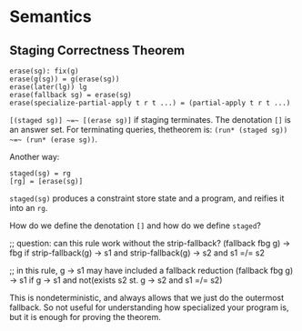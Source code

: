 # Semantics

## Staging Correctness Theorem

```
erase(sg): fix(g)
erase(g(sg)) = g(erase(sg))
erase(later(lg)) lg
erase(fallback sg) = erase(sg)
erase(specialize-partial-apply t r t ...) = (partial-apply t r t ...)
```

`[(staged sg)] ~=~ [(erase sg)]` if staging terminates.
The denotation `[]` is an answer set.
For terminating queries, thetheorem is:
`(run* (staged sg)) ~=~ (run* (erase sg))`.

Another way:

```
staged(sg) = rg
[rg] = [erase(sg)]
```

`staged(sg)` produces a constraint store state and a program, and reifies it into an `rg`.

How do we define the denotation `[]` and how do we define `staged`?


;; question: can this rule work without the strip-fallback?
(fallback fbg g) -> fbg
   if   strip-fallback(g) -> s1   and    strip-fallback(g) -> s2   and s1 =/= s2

;; in this rule, g -> s1 may have included a fallback reduction
(fallback fbg g) -> s1
   if g -> s1   and not(exists s2 st. g -> s2 and s1 =/= s2)

This is nondeterministic, and always allows that we just do the outermost fallback. So not
useful for understanding how specialized your program is, but it is enough for proving the theorem.
